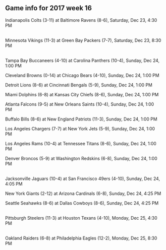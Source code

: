 ## Game info for 2017 week 16
Indianapolis Colts (3-11) at Baltimore Ravens (8-6), Saturday, Dec 23, 4:30 PM

<br/>Minnesota Vikings (11-3) at Green Bay Packers (7-7), Saturday, Dec 23, 8:30 PM

<br/>Tampa Bay Buccaneers (4-10) at Carolina Panthers (10-4), Sunday, Dec 24, 1:00 PM

Cleveland Browns (0-14) at Chicago Bears (4-10), Sunday, Dec 24, 1:00 PM

Detroit Lions (8-6) at Cincinnati Bengals (5-9), Sunday, Dec 24, 1:00 PM

Miami Dolphins (6-8) at Kansas City Chiefs (8-6), Sunday, Dec 24, 1:00 PM

Atlanta Falcons (9-5) at New Orleans Saints (10-4), Sunday, Dec 24, 1:00 PM

Buffalo Bills (8-6) at New England Patriots (11-3), Sunday, Dec 24, 1:00 PM

Los Angeles Chargers (7-7) at New York Jets (5-9), Sunday, Dec 24, 1:00 PM

Los Angeles Rams (10-4) at Tennessee Titans (8-6), Sunday, Dec 24, 1:00 PM

Denver Broncos (5-9) at Washington Redskins (6-8), Sunday, Dec 24, 1:00 PM

<br/>Jacksonville Jaguars (10-4) at San Francisco 49ers (4-10), Sunday, Dec 24, 4:05 PM

New York Giants (2-12) at Arizona Cardinals (6-8), Sunday, Dec 24, 4:25 PM

Seattle Seahawks (8-6) at Dallas Cowboys (8-6), Sunday, Dec 24, 4:25 PM

<br/>Pittsburgh Steelers (11-3) at Houston Texans (4-10), Monday, Dec 25, 4:30 PM

<br/>Oakland Raiders (6-8) at Philadelphia Eagles (12-2), Monday, Dec 25, 8:30 PM

